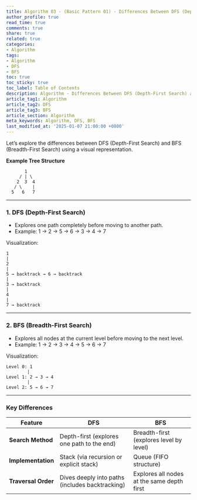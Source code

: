 ```yaml
---
title: Algorithm 03 - (Basic Pattern 01) - Differences Between DFS (Depth-First Search) and BFS (Breadth-First Search)
author_profile: true
read_time: true
comments: true
share: true
related: true
categories:
- Algorithm
tags:
- Algorithm
- DFS
- BFS
toc: true
toc_sticky: true
toc_label: Table of Contents
description: Algorithm - Differences Between DFS (Depth-First Search) and BFS (Breadth-First Search)
article_tag1: Algorithm
article_tag2: DFS
article_tag3: BFS
article_section: Algorithm
meta_keywords: Algorithm, DFS, BFS
last_modified_at: '2025-01-07 21:00:00 +0800'
---
```


Let’s explore the differences between DFS (Depth-First Search) and BFS (Breadth-First Search) using a visual representation.

**Example Tree Structure**  
```
       1
     / | \
    2  3  4
   / \    |
  5   6   7
```

---

### 1. **DFS (Depth-First Search)**
- Explores one path completely before moving to another path.
- Example: 1 → 2 → 5 → 6 → 3 → 4 → 7

Visualization:
```
1
|
2
|
5 → backtrack → 6 → backtrack
|
3 → backtrack
|
4
|
7 → backtrack
```

---

### 2. **BFS (Breadth-First Search)**
- Explores all nodes at the current level before moving to the next level.
- Example: 1 → 2 → 3 → 4 → 5 → 6 → 7

Visualization:
```
Level 0: 1
        |
Level 1: 2 → 3 → 4
        |
Level 2: 5 → 6 → 7
```

---

### Key Differences
| **Feature**       | **DFS**                                   | **BFS**                        |
|-------------------|-------------------------------------------|---------------------------------|
| **Search Method**  | Depth-first (explores one path to the end) | Breadth-first (explores level by level) |
| **Implementation** | Stack (via recursion or explicit stack)    | Queue (FIFO structure)          |
| **Traversal Order**| Dives deeply into paths (includes backtracking) | Explores all nodes at the same depth first |
